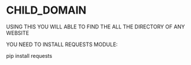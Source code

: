 # CHILD_DOMAIN


USING THIS YOU WILL ABLE TO FIND THE ALL THE  DIRECTORY OF ANY WEBSITE

YOU NEED TO INSTALL REQUESTS MODULE:

pip install requests
